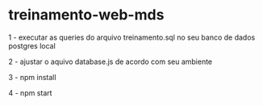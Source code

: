 # treinamento-web-mds
1 - executar as queries do arquivo treinamento.sql no seu banco de dados postgres local

2 - ajustar o aquivo database.js de acordo com seu ambiente

3 - npm install

4 - npm start 

